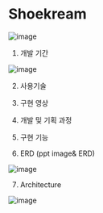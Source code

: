 # Shoekream
![image](https://user-images.githubusercontent.com/97867479/218606609-5e1abc24-2454-43df-9b46-d0813d8f6c52.png)



1. 개발 기간

![image](https://user-images.githubusercontent.com/97867479/218606469-4825f60d-7d2b-4569-8eb8-d7cdefc289e1.png)


2. 사용기술

3. 구현 영상

4. 개발 및 기획 과정

5. 구현 기능

6. ERD (ppt image& ERD)

![image](https://user-images.githubusercontent.com/97867479/218606257-9d3afb23-de1a-448c-b071-451225cab886.png)


7. Architecture

![image](https://user-images.githubusercontent.com/97867479/218606331-8349aab4-5d19-40be-bda4-35b3ba7b297e.png)
